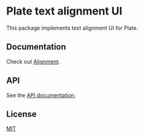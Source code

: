 # Plate text alignment UI

This package implements text alignment UI for Plate.

## Documentation

Check out [Alignment](https://plate.udecode.io/docs/plugins/alignment).

## API

See the [API documentation](https://plate-api.udecode.io/globals.html). 

## License

[MIT](../../../LICENSE)

